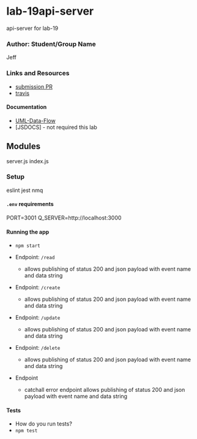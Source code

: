 # lab-19api-server
api-server for lab-19

### Author: Student/Group Name
Jeff

### Links and Resources
* [submission PR](https://github.com/jeff-401-js/lab-19api-server/pull/1)
* [travis](https://www.travis-ci.com/jeff-401-js/lab-19api-server)

#### Documentation
* [UML-Data-Flow](https://photos.app.goo.gl/DjoR95g4THdKPHBE9)
* [JSDOCS] - not required this lab

## Modules
server.js
index.js

### Setup
eslint
jest
nmq

#### `.env` requirements
PORT=3001
Q_SERVER=http://localhost:3000

#### Running the app
* `npm start`


* Endpoint: `/read`
  * allows publishing of status 200 and json payload with event name and data string
* Endpoint: `/create`
  * allows publishing of status 200 and json payload with event name and data string
* Endpoint: `/update`
  * allows publishing of status 200 and json payload with event name and data string
* Endpoint: `/delete`
  * allows publishing of status 200 and json payload with event name and data string
* Endpoint ` `
  * catchall error endpoint allows publishing of status 200 and json payload with event name and data string

#### Tests
* How do you run tests?
* `npm test`
